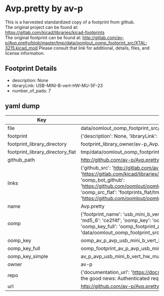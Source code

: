 # Avp.pretty by av-p  
This is a harvested standardized copy of a footprint from github.  
The original project can be found at:  
https://gitlab.com/kicad/libraries/kicad-footprints  
The original footprint can be found at:
http://gitlab.com/av-p/Avp.pretty/blob/master/tmp/data/oomlout_oomp_footprint_src/XTAL-3215.kicad_mod
Please consult that link for additional, details, files, and license information.  
## Footprint Details
* description: None  
* libraryLink: USB-MINI-B-vert-HW-MU-5F-23  
* number_of_pads: 7  
## yaml dump  
| Key | Value |  
| --- | --- |  
| file | data/oomlout_oomp_footprint_src/Avp.pretty/USB-MINI-B-vert-HW-MU-5F-23.kicad_mod |  
| footprint | {'description': None, 'libraryLink': 'USB-MINI-B-vert-HW-MU-5F-23', 'number_of_pads': 7} |  
| footprint_library_directory | footprint_library_owner/av-p_Avp.pretty |  
| footprint_library_directory_flat | tmp/data/oomlout_oomp_footprint_src/footprints_flat/av_p_avp_usb_mini_b_vert_hw_mu_5f_23/working |  
| github_path | http://github.com/av-p/Avp.pretty/blob/master/tmp/data/oomlout_oomp_footprint_src/USB-MINI-B-vert-HW-MU-5F-23.kicad_mod |  
| links | {'github_src': 'http://gitlab.com/av-p/Avp.pretty/blob/master/tmp/data/oomlout_oomp_footprint_src/XTAL-3215.kicad_mod', 'github_src_repo': 'https://gitlab.com/kicad/libraries/kicad-footprints', 'oomp_bot': 'tmp/data/oomlout_oomp_footprint_src/footprints/av_p_avp_usb_mini_b_vert_hw_mu_5f_23/working', 'oomp_bot_github': 'https://github.com/oomlout/oomlout_oomp_footprint_bot/tree/main/tmp/data/oomlout_oomp_footprint_src/footprints/av_p_avp_usb_mini_b_vert_hw_mu_5f_23/working', 'oomp_src_flat': 'footprints_flat/tmp/data/oomlout_oomp_footprint_src/footprints_flat/av_p_avp_usb_mini_b_vert_hw_mu_5f_23/working', 'oomp_src_flat_github': 'https://github.com/oomlout/oomlout_oomp_footprint_src/tree/main/tmp/data/oomlout_oomp_footprint_src/footprints_flat/av_p_avp_usb_mini_b_vert_hw_mu_5f_23/working'} |  
| name | Avp.pretty |  
| oomp | {'footprint_name': 'usb_mini_b_vert_hw_mu_5f_23', 'library_name': 'avp', 'md5': 'ce2f4fee9682fb2d168b9fd5eeea940e', 'md5_10': 'ce2f4fee96', 'md5_5': 'ce2f4', 'md5_6': 'ce2f4f', 'oomp_key': 'oomp_av_p_avp_usb_mini_b_vert_hw_mu_5f_23', 'oomp_key_extra': 'oomp_footprint_av_p_avp_usb_mini_b_vert_hw_mu_5f_23', 'oomp_key_full': 'oomp_footprint_av_p_avp_usb_mini_b_vert_hw_mu_5f_23_ce2f4f', 'oomp_key_simple': 'av_p_avp_usb_mini_b_vert_hw_mu_5f_23', 'original_filename': 'data/oomlout_oomp_footprint_src/Avp.pretty/USB-MINI-B-vert-HW-MU-5F-23.kicad_mod', 'owner_name': 'av_p'} |  
| oomp_key | oomp_av_p_avp_usb_mini_b_vert_hw_mu_5f_23 |  
| oomp_key_full | oomp_footprint_av_p_avp_usb_mini_b_vert_hw_mu_5f_23 |  
| oomp_key_simple | av_p_avp_usb_mini_b_vert_hw_mu_5f_23 |  
| owner | av-p |  
| repo | {'documentation_url': 'https://docs.github.com/rest/overview/resources-in-the-rest-api#rate-limiting', 'message': "API rate limit exceeded for 84.66.142.224. (But here's the good news: Authenticated requests get a higher rate limit. Check out the documentation for more details.)"} |  
| url | http://github.com/av-p/Avp.pretty |  

